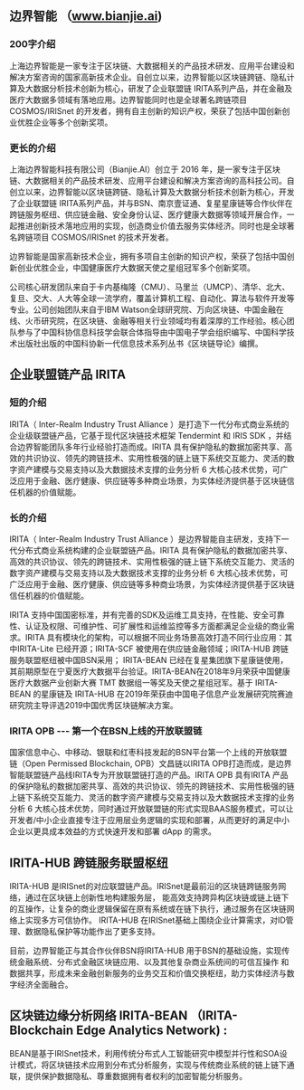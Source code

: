 ## 边界智能 （www.bianjie.ai)

### 200字介绍
上海边界智能是⼀家专注于区块链、大数据相关的产品技术研发、应用平台建设和解决方案咨询的国家⾼新技术企业。⾃创⽴以来，边界智能以区块链跨链、隐私计算及大数据分析技术创新为核⼼，研发了企业联盟链 IRITA系列产品，并在金融及医疗⼤数据多领域有落地应用。边界智能同时也是全球著名跨链项目 COSMOS/IRISnet 的开发者，拥有⾃主创新的知识产权，荣获了包括中国创新创业优胜企业等多个创新奖项。

### 更长的介绍

上海边界智能科技有限公司（Bianjie.AI）创立于 2016 年，是⼀家专注于区块链、大数据相关的产品技术研发、应用平台建设和解决方案咨询的高科技公司。自创立以来，边界智能以区块链跨链、隐私计算及大数据分析技术创新为核心，开发了企业联盟链 IRITA系列产品，并与BSN、南京壹证通、复星星康链等合作伙伴在跨链服务枢纽、供应链金融、安全身份认证、医疗健康⼤数据等领域开展合作，一起推进创新技术落地应用的实现，创造商业价值去服务实体经济。同时也是全球著名跨链项目 COSMOS/IRISnet 的技术开发者。

边界智能是国家高新技术企业，拥有多项自主创新的知识产权，荣获了包括中国创新创业优胜企业，中国健康医疗大数据天使之星组冠军多个创新奖项。

公司核心研发团队来自于卡内基梅隆（CMU）、马里兰（UMCP）、清华、北大、复旦、交大、人大等全球一流学府，覆盖计算机工程、自动化、算法与软件开发等专业。公司创始团队来自于IBM Watson全球研究院、万向区块链、中国金融在线、火币研究院，在区块链、金融等相关行业领域均有着深厚的工作经验。核心团队参与了中国科协信息科技学会联合体指导由中国电子学会组织编写、中国科学技术出版社出版的中国科协新一代信息技术系列丛书《区块链导论》编撰。


## 企业联盟链产品 IRITA

### 短的介绍
IRITA（ Inter-Realm Industry Trust Alliance ）是打造下一代分布式商业系统的企业级联盟链产品，它基于现代区块链技术框架 Tendermint 和 IRIS SDK ，并结合边界智能团队多年行业经验打造而成。IRITA 具有保护隐私的数据加密共享、高效的共识协议、领先的跨链技术、实用性极强的链上链下系统交互能力、灵活的数字资产建模与交易支持以及大数据技术支撑的业务分析 6 大核心技术优势，可广泛应用于金融、医疗健康、供应链等多种商业场景，为实体经济提供基于区块链信任机器的价值赋能。

### 长的介绍

IRITA（ Inter-Realm Industry Trust Alliance ）是边界智能自主研发，支持下一代分布式商业系统构建的企业联盟链产品。IRITA 具有保护隐私的数据加密共享、高效的共识协议、领先的跨链技术、实用性极强的链上链下系统交互能力、灵活的数字资产建模与交易支持以及大数据技术支撑的业务分析 6 大核心技术优势，可广泛应用于金融、医疗健康、供应链等多种商业场景，为实体经济提供基于区块链信任机器的价值赋能。

IRITA 支持中国国密标准，并有完善的SDK及运维工具支持，在性能、安全可靠性、认证及权限、可维护性、可扩展性和运维监控等多方面都满足企业级的商业需求。IRITA 具有模块化的架构，可以根据不同业务场景高效打造不同行业应用：其中IRITA-Lite 已经开源；IRITA-SCF 被使用在供应链金融领域；IRITA-HUB 跨链服务联盟枢纽被中国BSN采用； IRITA-BEAN 已经在复星集团旗下星康链使用，其前期原型在宁夏医疗大数据平台验证。IRITA-BEAN在2018年9月荣获中国健康医疗大数据产业创新大赛 TMT 数据组一等奖及天使之星组冠军。基于 IRITA-BEAN 的星康链及 IRITA-HUB 在2019年荣获由中国电子信息产业发展研究院赛迪研究院主导评选2019中国优秀区块链解决方案。


### IRITA OPB --- 第一个在BSN上线的开放联盟链

国家信息中心、中移动、银联和红枣科技发起的BSN平台第一个上线的开放联盟链（Open Permissed Blockchain, OPB）文昌链以IRITA OPB打造而成，是边界智能联盟链产品线IRITA专为开放联盟链打造的产品。IRITA OPB 具有IRITA 产品的保护隐私的数据加密共享、高效的共识协议、领先的跨链技术、实用性极强的链上链下系统交互能力、灵活的数字资产建模与交易支持以及大数据技术支撑的业务分析 6 大核心技术优势，同时通过开放联盟链的形式实现BAAS服务模式，可以让开发者/中小企业直接专注于应用层业务逻辑的实现和部署，从而更好的满足中小企业以更具成本效益的方式快速开发和部署 dApp 的需求。

## IRITA-HUB 跨链服务联盟枢纽  

IRITA-HUB 是IRISnet的对应联盟链产品。IRISnet是最前沿的区块链跨链服务网络，通过在区块链上创新性地构建服务层，
能高效支持跨异构区块链或链上链下的互操作，让复杂的商业逻辑保留在原有系统或在链下执行，通过服务在区块链网络上实现多方可信协作。
IRITA-HUB 在IRISnet基础上围绕企业计算需求，对ID管理、数据隐私保护等功能作出了更多支持。

目前，边界智能正与其合作伙伴BSN将IRITA-HUB 用于BSN的基础设施，实现传统金融系统、分布式金融区块链应用、以及其他复杂商业系统间的可信互操作
和数据共享，形成未来金融创新服务的业务交互和价值交换枢纽，助力实体经济与数字经济全面融合。

## 区块链边缘分析网络 IRITA-BEAN （IRITA-Blockchain Edge Analytics Network) :

BEAN是基于IRISnet技术，利用传统分布式人工智能研究中模型并行性和SOA设计模式，将区块链技术应用到分布式分析服务，实现与传统商业系统的链上链下通联，提供保护数据隐私、尊重数据拥有者权利的加密智能分析服务。

